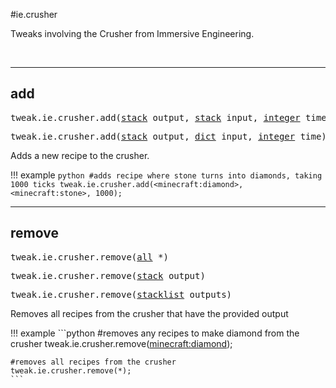 #ie.crusher

Tweaks involving the Crusher from Immersive Engineering.

<br>

---
## add

<pre>tweak.ie.crusher.add(<a href="/arguments/stack/">stack</a> output, <a href="/arguments/stack/">stack</a> input, <a href="/arguments/integer/">integer</a> time)</pre>
<pre>tweak.ie.crusher.add(<a href="/arguments/stack/">stack</a> output, <a href="/arguments/dict/">dict</a> input, <a href="/arguments/integer/">integer</a> time)</pre>

Adds a new recipe to the crusher.

!!! example
	```python
	#adds recipe where stone turns into diamonds, taking 1000 ticks
	tweak.ie.crusher.add(<minecraft:diamond>, <minecraft:stone>, 1000);
	```
<br>

---
## remove

<pre>tweak.ie.crusher.remove(<a href="/arguments/all/">all</a> *)</pre>
<pre>tweak.ie.crusher.remove(<a href="/arguments/stack/">stack</a> output)</pre>
<pre>tweak.ie.crusher.remove(<a href="/arguments/stacklist/">stacklist</a> outputs)</pre>

Removes all recipes from the crusher that have the provided output

!!! example
	```python
	#removes any recipes to make diamond from the crusher
	tweak.ie.crusher.remove(<minecraft:diamond>);

	#removes all recipes from the crusher
	tweak.ie.crusher.remove(*);
	```
